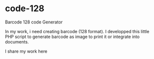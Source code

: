 # code-128
Barcode 128 code Generator

In my work, i need creating barcode (128 format). I developped this little PHP script to generate barcode as image to print it or integrate into documents.

I share my work here
